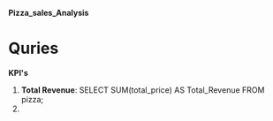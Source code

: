 **Pizza_sales_Analysis**
# Quries
**KPI's**
1. **Total Revenue**:
      SELECT SUM(total_price) AS Total_Revenue FROM pizza;
2.
